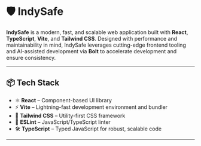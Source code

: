 # 🛡️ IndySafe

**IndySafe** is a modern, fast, and scalable web application built with **React**, **TypeScript**, **Vite**, and **Tailwind CSS**. Designed with performance and maintainability in mind, IndySafe leverages cutting-edge frontend tooling and AI-assisted development via **Bolt** to accelerate development and ensure consistency.

---

## 📦 Tech Stack

- ⚛️ **React** – Component-based UI library
- ⚡ **Vite** – Lightning-fast development environment and bundler
- 💅 **Tailwind CSS** – Utility-first CSS framework
- 🧼 **ESLint** – JavaScript/TypeScript linter
- 🛠 **TypeScript** – Typed JavaScript for robust, scalable code

---
